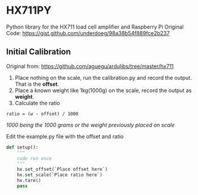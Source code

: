 # HX711PY
Python library for the HX711 load cell amplifier and Raspberry Pi
Original Code: https://gist.github.com/underdoeg/98a38b54f889fce2b237

## Initial Calibration
Original from: https://github.com/aguegu/ardulibs/tree/master/hx711

1. Place nothing on the scale, run the calibration.py and record the output. That is the **offset**.
2. Place a known weight like 1kg(1000g) on the scale, record the output as **weight**.
3. Calculate the ratio
```
ratio = (w - offset) / 1000
```
*1000 being the 1000 grams or the weight previously placed on scale*

Edit the example.py file with the offset and ratio
```Python
def setup():
    """
    code run once
    """
    hx.set_offset(`Place offset here`)
    hx.set_scale(`Place ratio here`)
    hx.tare()
    pass
```
